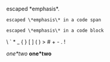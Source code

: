 escaped \*emphasis\*.

`escaped \*emphasis\* in a code span`

    escaped \*emphasis\* in a code block

\\ \` \* \_ \{ \} \[ \] \( \) \> \# \+ \- \. \!

*one\*two* **one\*two**